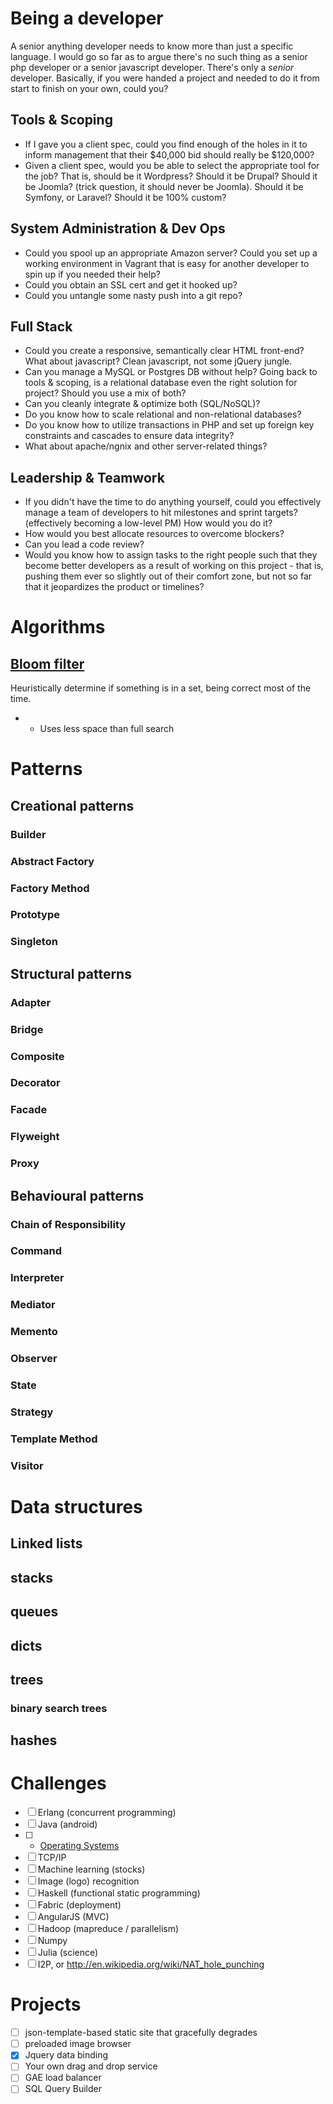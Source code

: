 # Being a developer

A senior anything developer needs to know more than just a specific language. 
I would go so far as to argue there's no such thing as a senior php developer or a senior javascript developer. There's only a *senior* developer.
Basically, if you were handed a project and needed to do it from start to finish on your own, could you?

## Tools & Scoping

* If I gave you a client spec, could you find enough of the holes in it to inform management that their $40,000 bid should really be $120,000?
* Given a client spec, would you be able to select the appropriate tool for the job? That is, should be it Wordpress? Should it be Drupal? Should it be Joomla? (trick question, it should never be Joomla). Should it be Symfony, or Laravel? Should it be 100% custom?

## System Administration & Dev Ops

* Could you spool up an appropriate Amazon server? Could you set up a working environment in Vagrant that is easy for another developer to spin up if you needed their help? 
* Could you obtain an SSL cert and get it hooked up? 
* Could you untangle some nasty push into a git repo?

## Full Stack

* Could you create a responsive, semantically clear HTML front-end? What about javascript? Clean javascript, not some jQuery jungle. 
* Can you manage a MySQL or Postgres DB without help? Going back to tools & scoping, is a relational database even the right solution for project? Should you use a mix of both? 
* Can you cleanly integrate & optimize both (SQL/NoSQL)? 
* Do you know how to scale relational and non-relational databases? 
* Do you know how to utilize transactions in PHP and set up foreign key constraints and cascades to ensure data integrity? 
* What about apache/ngnix and other server-related things?

## Leadership & Teamwork

* If you didn't have the time to do anything yourself, could you effectively manage a team of developers to hit milestones and sprint targets? (effectively becoming a low-level PM) How would you do it? 
* How would you best allocate resources to overcome blockers? 
* Can you lead a code review? 
* Would you know how to assign tasks to the right people such that they become better developers as a result of working on this project - that is, pushing them ever so slightly out of their comfort zone, but not so far that it jeopardizes the product or timelines?

# Algorithms
## [Bloom filter](http://en.wikipedia.org/wiki/Bloom_filter)

Heuristically determine if something is in a set, being correct most of the time.

* + Uses less space than full search

# Patterns
## Creational patterns
### Builder
### Abstract Factory
### Factory Method
### Prototype
### Singleton

## Structural patterns
### Adapter
### Bridge
### Composite
### Decorator
### Facade
### Flyweight
### Proxy

## Behavioural patterns
### Chain of Responsibility
### Command
### Interpreter
### Mediator
### Memento
### Observer
### State
### Strategy
### Template Method
### Visitor

# Data structures
## Linked lists
## stacks
## queues
## dicts
## trees
### binary search trees
## hashes

# Challenges
* [ ] Erlang (concurrent programming)
* [ ] Java (android) 
* [ ] - [Operating Systems](http://pages.cs.wisc.edu/~remzi/OSTEP/)
* [ ] TCP/IP
* [ ] Machine learning (stocks) 
* [ ] Image (logo) recognition
* [ ] Haskell (functional static programming) 
* [ ] Fabric (deployment)
* [ ] AngularJS (MVC)
* [ ] Hadoop (mapreduce / parallelism)
* [ ] Numpy
* [ ] Julia (science) 
* [ ] I2P, or http://en.wikipedia.org/wiki/NAT_hole_punching

# Projects
* [ ] json-template-based static site that gracefully degrades
* [ ] preloaded image browser
* [x] Jquery data binding
* [ ] Your own drag and drop service
* [ ] GAE load balancer
* [ ] SQL Query Builder